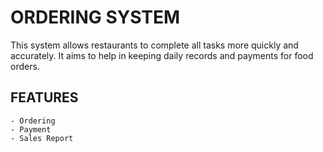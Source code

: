 # ORDERING SYSTEM 

This system allows restaurants to complete all tasks more quickly and accurately. It aims to help in keeping daily records and payments for food orders.

## FEATURES
    - Ordering
    - Payment
    - Sales Report 
    
